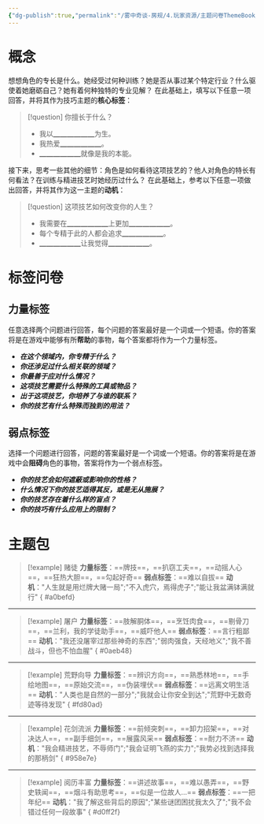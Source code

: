 ```yaml
---
{"dg-publish":true,"permalink":"/雾中奇谈-房规/4.玩家资源/主题问卷ThemeBook/1.起源主题/8.技巧/"}
---
```



# 概念
想想角色的专长是什么。她经受过何种训练？她是否从事过某个特定行业？什么驱使着她磨砺自己？她有着何种独特的专业见解？
在此基础上，填写以下任意一项回答，并将其作为技巧主题的**核心标签**：
>[!question] 你擅长于什么？
>- 我以▁▁▁▁▁▁为生。
>- 我热爱▁▁▁▁▁▁。
>- ▁▁▁▁▁▁就像是我的本能。

接下来，思考一些其他的细节：角色是如何看待这项技艺的？他人对角色的特长有何看法？在训练与精进技艺时她经历过什么？
在此基础上，参考以下任意一项做出回答，并将其作为这一主题的**动机**：
>[!question] 这项技艺如何改变你的人生？
>- 我需要在▁▁▁▁▁▁上更加▁▁▁▁▁▁。
>- 每个专精于此的人都会追求▁▁▁▁▁▁。
>- ▁▁▁▁▁▁让我觉得▁▁▁▁▁▁。

# 标签问卷
## 力量标签
任意选择两个问题进行回答，每个问题的答案最好是一个词或一个短语。你的答案将是在游戏中能够有所**帮助**的事物，每个答案都将作为一个力量标签。

- ***在这个领域内，你专精于什么？***
- ***你还涉足过什么相关联的领域？***
- ***你最善于应对什么情况？***
- ***这项技艺需要什么特殊的工具或物品？***
- ***出于这项技艺，你培养了与谁的联系？***
- ***你的技艺有什么特殊而独到的用法？***

## 弱点标签
选择一个问题进行回答，问题的答案最好是一个词或一个短语。你的答案将是在游戏中会**阻碍**角色的事物，答案将作为一个弱点标签。

- ***你的技艺会如何遮蔽或影响你的性格？***
- ***什么情况下你的技艺适得其反，或是无从施展？***
- ***你的技艺存在着什么样的盲点？***
- ***你的技巧有什么应用上的限制？***

# 主题包
>[!example] 赌徒
>**力量标签**：==牌技==，==扒窃工夫==，==动摇人心==，==狂热大胆==，==勾起好奇==
>**弱点标签**：==难以自拔==
>**动机**："人生就是用烂牌大赌一局";"不入虎穴，焉得虎子";"能让我盆满钵满就行"
{ #a0befd}


---

>[!example] 屠户
>**力量标签**：==肢解胴体==，==烹饪肉食==，==剔骨刀==，==兰利，我的学徒助手==，==威吓他人==
>**弱点标签**：==言行粗鄙==
>**动机**："我还没屠宰过那些神奇的东西";"弱肉强食，天经地义";"我不善战斗，但也不怕血腥"
{ #0aeb48}


---

>[!example] 荒野向导
>**力量标签**：==辨识方向==，==熟悉林地==，==手绘地图==，==原始交流==，==伪装埋伏==
>**弱点标签**：==远离文明生活==
>**动机**："人类也是自然的一部分";"我就会让你安全到达";"荒野中无数奇迹等待发现"
{ #fd80ad}


---

>[!example] 花剑流派
>**力量标签**：==前倾突刺==，==卸力招架==，==对决达人==，==副手细剑==，==展露风采==
>**弱点标签**：==耐力不济==
>**动机**："我会精进技艺，不辱师门";"我会证明飞燕的实力";"我势必找到选择我的那柄剑"
{ #958e7e}

---

>[!example] 阅历丰富
>**力量标签**：==讲述故事==，==难以愚弄==，==野史轶闻==，==烟斗有助思考==，==似是一位故人...==
>**弱点标签**：==一把年纪==
>**动机**："我了解这些背后的原因";"某些谜团困扰我太久了";"我不会错过任何一段故事"
{ #d0ff2f}

